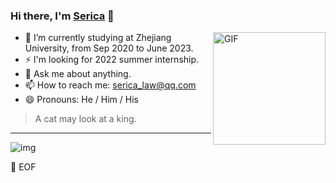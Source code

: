 ### Hi there, I'm [Serica](https://www.iserica.com) 👋

<!--
**SericaLaw/SericaLaw** is a ✨ _special_ ✨ repository because its `README.md` (this file) appears on your GitHub profile.

Here are some ideas to get you started:

- 🔭 I’m currently working on ...
- 🌱 I’m currently learning ...
- 👯 I’m looking to collaborate on ...
- 🤔 I’m looking for help with ...
- 💬 Ask me about ...
- 📫 How to reach me: ...
- 😄 Pronouns: ...
- ⚡ Fun fact: ...
-->

<img align="right" alt="GIF" height="180px" src="https://cdn.jsdelivr.net/gh/SericaLaw/images@master/20211128/ezgif-7-18d120499ce2.gif" />

- 🌱 I’m currently studying at Zhejiang University, from Sep 2020 to June 2023.
- ⚡ I'm looking for 2022 summer internship.
- 💬 Ask me about anything.
- 📫 How to reach me: serica_law@qq.com
- 😄 Pronouns: He / Him / His

> A cat may look at a king.

---

![img](https://github-readme-stats.vercel.app/api?username=sericalaw&show_icons=true)

💾 EOF
